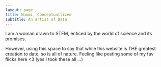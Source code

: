 ```yaml
---
layout: page
title: Naomi, Conceptuatlized 
subtitle: An artist of Data 
---
```


I am a woman drawn to STEM, enticed by the world of science and its promises. 

However, using this space to say that while this website is THE greatest creation to date, so is all of nature. Feeling like posting some of my fav flicks here <3 (yes I took these all ...) 

<!---
Original code 
To be honest, I'm having some trouble remembering right now, so why don't you just watch [my movie](https://en.wikipedia.org/wiki/The_Princess_Bride_%28film%29) and it will answer **all** your questions.
-->
